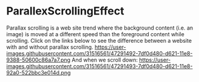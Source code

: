 # ParallexScrollingEffect
Parallax scrolling is a web site trend where the background content (i.e. an image) is moved at a different speed than the foreground content while scrolling. Click on the links below to see the difference between a website with and without parallax scrolling.
https://user-images.githubusercontent.com/31516561/47291492-7df0d480-d621-11e8-9388-50600c86a7a7.png
And when we scroll down:
https://user-images.githubusercontent.com/31516561/47291493-7df0d480-d621-11e8-92a0-522bbc3e014d.png
